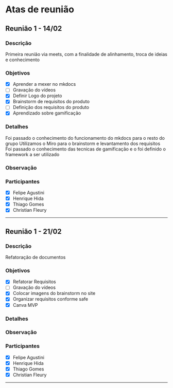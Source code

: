 # Atas de reunião
## Reunião 1 - 14/02
### Descrição
Primeira reunião via meets, com a finalidade de alinhamento, troca de ideias e conhecimento

### Objetivos
- [x] Aprender a mexer no mkdocs
- [ ] Gravação do vídeos
- [x] Definir Logo do projeto
- [x] Brainstorm de requisitos do produto
- [ ] Definição dos requisitos do produto
- [X] Aprendizado sobre gamificação

### Detalhes
Foi passado o conhecimento do funcionamento do mkdocs para o resto do grupo
Utilizamos o Miro para o brainstorm e levantamento dos requisitos
Foi passado o conhecimento das tecnicas de gamificação e o foi definido o framework a ser utilizado
### Observação
### Participantes
- [x] Felipe Agustini
- [x] Henrique Hida 
- [x] Thiago Gomes
- [x] Christian Fleury
--- 
## Reunião 1 - 21/02
### Descrição
Refatoração de documentos
### Objetivos
- [x] Refatorar Requisitos
- [ ] Gravação do vídeos
- [x] Colocar imagens do brainstorm no site
- [x] Organizar requisitos conforme safe 
- [x] Canva MVP

### Detalhes

### Observação
### Participantes
- [x] Felipe Agustini
- [x] Henrique Hida 
- [x] Thiago Gomes
- [x] Christian Fleury
--- 




